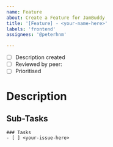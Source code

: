```yaml
---
name: Feature
about: Create a Feature for JamBuddy
title: '[Feature] - <your-name-here>'
labels: 'frontend'
assignees: '@peterhnm'

---
```


- [ ] Description created
- [ ] Reviewed by peer: <tag-person-here>
- [ ] Prioritised

# Description
<!-- Describe the Feature -->

## Sub-Tasks
<!-- Please list the required subtasks for this feature here --> 
```[tasklist]
### Tasks
- [ ] <your-issue-here>
```
